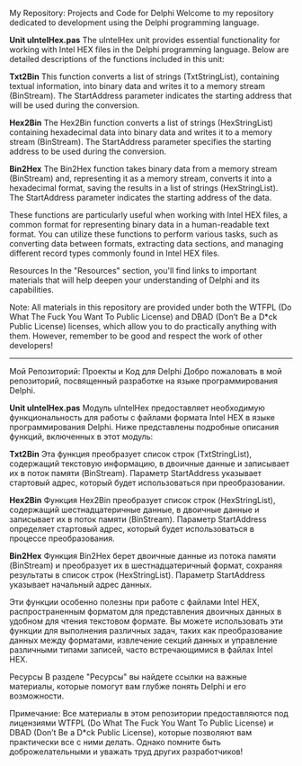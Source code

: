 My Repository: Projects and Code for Delphi
Welcome to my repository dedicated to development using the Delphi programming language.

__Unit uIntelHex.pas__
The uIntelHex unit provides essential functionality for working with Intel HEX files in the Delphi programming language. Below are detailed descriptions of the functions included in this unit:

__Txt2Bin__
This function converts a list of strings (TxtStringList), containing textual information, into binary data and writes it to a memory stream (BinStream). The StartAddress parameter indicates the starting address that will be used during the conversion.

__Hex2Bin__
The Hex2Bin function converts a list of strings (HexStringList) containing hexadecimal data into binary data and writes it to a memory stream (BinStream). The StartAddress parameter specifies the starting address to be used during the conversion.

__Bin2Hex__
The Bin2Hex function takes binary data from a memory stream (BinStream) and, representing it as a memory stream, converts it into a hexadecimal format, saving the results in a list of strings (HexStringList). The StartAddress parameter indicates the starting address of the data.

These functions are particularly useful when working with Intel HEX files, a common format for representing binary data in a human-readable text format. You can utilize these functions to perform various tasks, such as converting data between formats, extracting data sections, and managing different record types commonly found in Intel HEX files.

Resources
In the "Resources" section, you'll find links to important materials that will help deepen your understanding of Delphi and its capabilities.

Note: All materials in this repository are provided under both the WTFPL (Do What The Fuck You Want To Public License) and DBAD (Don’t Be a D*ck Public License) licenses, which allow you to do practically anything with them. However, remember to be good and respect the work of other developers!

--------------------------------------------------------------

Мой Репозиторий: Проекты и Код для Delphi
Добро пожаловать в мой репозиторий, посвященный разработке на языке программирования Delphi.

__Unit uIntelHex.pas__
Модуль uIntelHex предоставляет необходимую функциональность для работы с файлами формата Intel HEX в языке программирования Delphi. Ниже представлены подробные описания функций, включенных в этот модуль:

__Txt2Bin__
Эта функция преобразует список строк (TxtStringList), содержащий текстовую информацию, в двоичные данные и записывает их в поток памяти (BinStream). Параметр StartAddress указывает стартовый адрес, который будет использоваться при преобразовании.

__Hex2Bin__
Функция Hex2Bin преобразует список строк (HexStringList), содержащий шестнадцатеричные данные, в двоичные данные и записывает их в поток памяти (BinStream). Параметр StartAddress определяет стартовый адрес, который будет использоваться в процессе преобразования.

__Bin2Hex__
Функция Bin2Hex берет двоичные данные из потока памяти (BinStream) и преобразует их в шестнадцатеричный формат, сохраняя результаты в список строк (HexStringList). Параметр StartAddress указывает начальный адрес данных.

Эти функции особенно полезны при работе с файлами Intel HEX, распространенным форматом для представления двоичных данных в удобном для чтения текстовом формате. Вы можете использовать эти функции для выполнения различных задач, таких как преобразование данных между форматами, извлечение секций данных и управление различными типами записей, часто встречающимися в файлах Intel HEX.

Ресурсы
В разделе "Ресурсы" вы найдете ссылки на важные материалы, которые помогут вам глубже понять Delphi и его возможности.

Примечание: Все материалы в этом репозитории предоставляются под лицензиями WTFPL (Do What The Fuck You Want To Public License) и DBAD (Don’t Be a D*ck Public License), которые позволяют вам практически все с ними делать. Однако помните быть доброжелательными и уважать труд других разработчиков!
